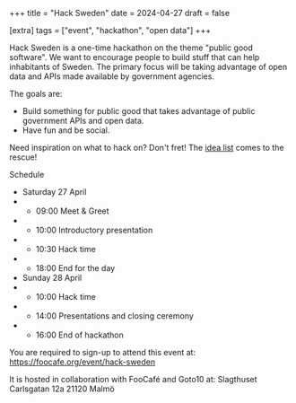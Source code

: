 +++
title = "Hack Sweden"
date = 2024-04-27
draft = false

[extra]
tags = ["event", "hackathon", "open data"]
+++

Hack Sweden is a one-time hackathon on the theme "public good software". We want to encourage people to build stuff that can help inhabitants of Sweden. The primary focus will be taking advantage of open data and APIs made available by government agencies.

The goals are:
* Build something for public good that takes advantage of public government APIs and open data.
* Have fun and be social.

Need inspiration on what to hack on? Don't fret! The [idea list](https://github.com/Hack-Sweden/idea-vault/tree/main/2024) comes to the rescue!

Schedule
* Saturday 27 April
* * 09:00 Meet & Greet
* * 10:00 Introductory presentation
* * 10:30 Hack time
* * 18:00 End for the day
* Sunday 28 April
* * 10:00 Hack time
* * 14:00 Presentations and closing ceremony
* * 16:00 End of hackathon

You are required to sign-up to attend this event at: https://foocafe.org/event/hack-sweden

It is hosted in collaboration with FooCafé and Goto10 at: Slagthuset Carlsgatan 12a 21120 Malmö
